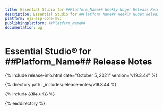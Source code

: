 ```yaml
---
title: Essential Studio for ##Platform_Name## Weekly Nuget Release Release Notes  
description: Essential Studio for ##Platform_Name## Weekly Nuget Release Release Notes  
platform: ej2-asp-core-mvc
publishingplatform: ##Platform_Name##
documentation: ug
---
```


# Essential Studio&reg; for  ##Platform_Name##  Release Notes  

{% include release-info.html date="October 5, 2021"   version="v19.3.44"  %} 

{% directory path: _includes/release-notes/v19.3.44 %}

{% include {{file.url}} %}

{% enddirectory %}
